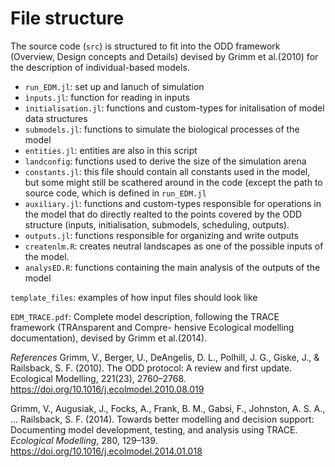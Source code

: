 # File structure
The source code (`src`) is structured to fit into the ODD framework (Overview, Design concepts and Details) devised by Grimm et al.(2010) for the description of individual-based models.
- `run_EDM.jl`: set up and lanuch of simulation
- `ìnputs.jl`: function for reading in inputs
- `initialisation.jl`: functions and custom-types for initalisation of model data structures
- `submodels.jl`: functions to simulate the biological processes of the model
- `entities.jl`: entities are also in this script
- `landconfig`: functions used to derive the size of the simulation arena
- `constants.jl`: this file should contain all constants used in the model, but some might still be scathered around in the code (except the path to source code, which is defined in `run_EDM.jl`
- `auxiliary.jl`: functions and custom-types responsible for operations in the model that do directly realted to the points covered by the ODD structure (inputs, initialisation, submodels, scheduling, outputs).
- `outputs.jl`: functions responsible for organizing and write outputs
- `createnlm.R`: creates neutral landscapes as one of the possible inputs of the model.
- `analysED.R`: functions containing the main analysis of the outputs of the model

`template_files`: examples of how input files should look like

`EDM_TRACE.pdf`: Complete model description, following the TRACE framework (TRAnsparent and Compre-
hensive Ecological modelling documentation), devised by Grimm et al.(2014).

*References*
Grimm, V., Berger, U., DeAngelis, D. L., Polhill, J. G., Giske, J., & Railsback, S. F. (2010). The ODD protocol: A review and first update. Ecological Modelling, 221(23), 2760–2768. https://doi.org/10.1016/j.ecolmodel.2010.08.019

Grimm, V., Augusiak, J., Focks, A., Frank, B. M., Gabsi, F., Johnston, A. S. A., … Railsback, S. F. (2014). Towards better modelling and decision support: Documenting model development, testing, and analysis using TRACE. _Ecological Modelling_, 280, 129–139. https://doi.org/10.1016/j.ecolmodel.2014.01.018

